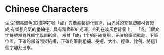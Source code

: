 # Chinese Characters

生成1個亮銀色3D漢字符號「成」的楷書藝術化表達，由光滑的充氣塑膠材質製成,有塑膠充氣的壓縮邊，具有精緻彩虹光澤，排列在淡灰色背景上。
「成」1個文字符號檔轉外框字與圖形檔。
根據「成」1字的正確意思，正確的筆順動畫，下筆位置，正確的部首間架結構，正確的筆劃粗細、長短、大小、輕重、比例，將這1個字雕刻出來。